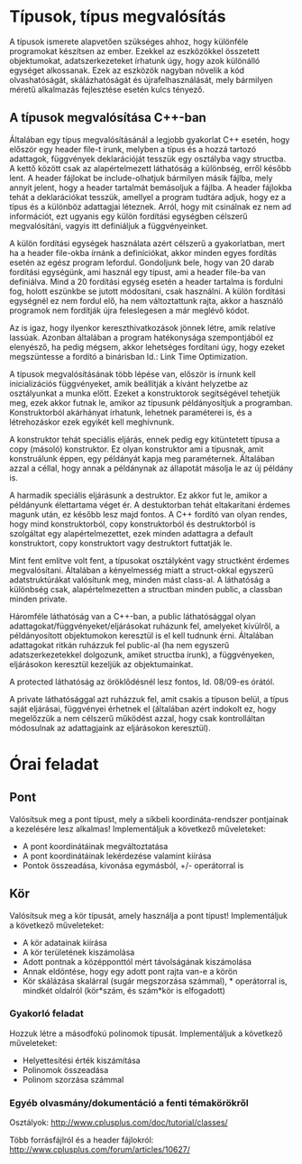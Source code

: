 # Típusok, típus megvalósítás

A típusok ismerete alapvetően szükséges ahhoz, hogy különféle programokat készítsen az ember. Ezekkel az eszközökkel összetett objektumokat, adatszerkezeteket írhatunk úgy, hogy azok különálló egységet alkossanak. Ezek az eszközök nagyban növelik a kód olvashatóságát, skálázhatóságát és újrafelhasználását, mely bármilyen méretű alkalmazás fejlesztése esetén kulcs tényező.

## A típusok megvalósítása C++-ban

Általában egy típus megvalósításánál a legjobb gyakorlat C++ esetén, hogy először egy header file-t írunk, melyben a típus és a hozzá tartozó adattagok, függvények deklarációját tesszük egy osztályba vagy structba. A kettő között csak az alapértelmezett láthatóság a különbség, erről később lent. A header fájlokat be include-olhatjuk bármilyen másik fájlba, mely annyit jelent, hogy a header tartalmát bemásoljuk a fájlba. A header fájlokba tehát a deklarációkat tesszük, amellyel a program tudtára adjuk, hogy ez a típus és a különböz adattagjai léteznek. Arról, hogy mit csinálnak ez nem ad információt, ezt ugyanis egy külön fordítási egységben célszerű megvalósítáni, vagyis itt definiáljuk a függvényeinket.

A külön fordítási egységek használata azért célszerű a gyakorlatban, mert ha a header file-okba írnánk a definíciókat, akkor minden egyes fordítás esetén az egész program lefordul. Gondoljunk bele, hogy van 20 darab fordítási egységünk, ami használ egy típust, ami a header file-ba van definiálva. Mind a 20 fordítási egység esetén a header tartalma is fordulni fog, holott eszünkbe se jutott módosítani, csak használni. A külön fordítási egységnél ez nem fordul elő, ha nem változtattunk rajta, akkor a használó programok nem fordítják újra feleslegesen a már meglévő kódot. 

Az is igaz, hogy ilyenkor kereszthivatkozások jönnek létre, amik relatíve lassúak. Azonban általában a program hatékonysága szempontjából ez elenyésző, ha pedig mégsem, akkor lehetséges fordítani úgy, hogy ezeket megszüntesse a fordító a binárisban ld.: Link Time Optimization.

A típusok megvalósításának több lépése van, először is írnunk kell inicializációs függvényeket, amik beállítják a kívánt helyzetbe az osztályunkat a munka előtt. Ezeket a konstruktorok segítségével tehetjük meg, ezek akkor futnak le, amikor az típusunk példányosítjuk a programban. Konstruktorból akárhányat írhatunk, lehetnek paraméterei is, és a létrehozáskor ezek egyikét kell meghívnunk.

A konstruktor tehát speciális eljárás, ennek pedig egy kitüntetett típusa a copy (másoló) konstruktor. Ez olyan konstruktor ami a típusnak, amit konstruálunk éppen, egy példányát kapja meg paraméternek. Általában azzal a céllal, hogy annak a példánynak az állapotát másolja le az új példány is.

A harmadik speciális eljárásunk a destruktor. Ez akkor fut le, amikor a példányunk élettartama véget ér. A destuktorban tehát eltakarítani érdemes magunk után, ez később lesz majd fontos. A C++ fordító van olyan rendes, hogy mind konstruktorból, copy konstruktorból és destruktorból is szolgáltat egy alapértelmezettet, ezek minden adattagra a default konstruktort, copy konstruktort vagy destruktort futtatják le.

Mint fent említve volt fent, a típusokat osztályként vagy structként érdemes megvalósítani. Általában a kényelmesség miatt a struct-okkal egyszerű adatstruktúrákat valósítunk meg, minden mást class-al. A láthatóság a különbség csak, alapértelmezetten a structban minden public, a classban minden private.

Háromféle láthatóság van a C++-ban, a public láthatósággal olyan adattagokat/függvényeket/eljárásokat ruházunk fel, amelyeket kívülről, a példányosított objektumokon keresztül is el kell tudnunk érni. Általában adattagokat ritkán ruházzuk fel public-al (ha nem egyszerű adatszerkezetekkel dolgozunk, amiket structba írunk), a függvényeken, eljárásokon keresztül kezeljük az objektumainkat.

A protected láthatóság az öröklődésnél lesz fontos, ld. 08/09-es órától.

A private láthatósággal azt ruházzuk fel, amit csakis a típuson belül, a típus saját eljárásai, függvényei érhetnek el (általában azért indokolt ez, hogy megelőzzük a nem célszerű működést azzal, hogy csak kontrolláltan módosulnak az adattagjaink az eljárásokon keresztül).

# Órai feladat

## Pont

Valósítsuk meg a pont típust, mely a síkbeli koordináta-rendszer pontjainak a kezelésére lesz alkalmas! Implementáljuk a következő műveleteket:
- A pont koordinátáinak megváltoztatása
- A pont koordinátáinak lekérdezése valamint kiírása
- Pontok összeadása, kivonása egymásból, +/- operátorral is

## Kör

Valósítsuk meg a kör típusát, amely használja a pont típust! Implementáljuk a következő műveleteket: 
- A kör adatainak kiírása
- A kör területének kiszámolása
- Adott pontnak a középponttól mért távolságának kiszámolása
- Annak eldöntése, hogy egy adott pont rajta van-e a körön
- Kör skálázása skalárral (sugár megszorzása számmal), * operátorral is, mindkét oldalról (kör\*szám, és szám\*kör is elfogadott)

### Gyakorló feladat

Hozzuk létre a másodfokú polinomok típusát. Implementáljuk a következő műveleteket:
- Helyettesítési érték kiszámítása
- Polinomok összeadása
- Polinom szorzása számmal

### Egyéb olvasmány/dokumentáció a fenti témakörökről
Osztályok: http://www.cplusplus.com/doc/tutorial/classes/

Több forrásfájlról és a header fájlokról: http://www.cplusplus.com/forum/articles/10627/
